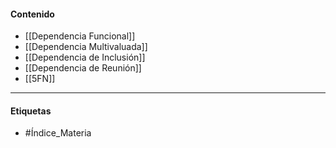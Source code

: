 #### Contenido
- [[Dependencia Funcional]] 
- [[Dependencia Multivaluada]]
- [[Dependencia de Inclusión]] 
- [[Dependencia de Reunión]] 
- [[5FN]] 
***
#### Etiquetas
- #Índice_Materia 